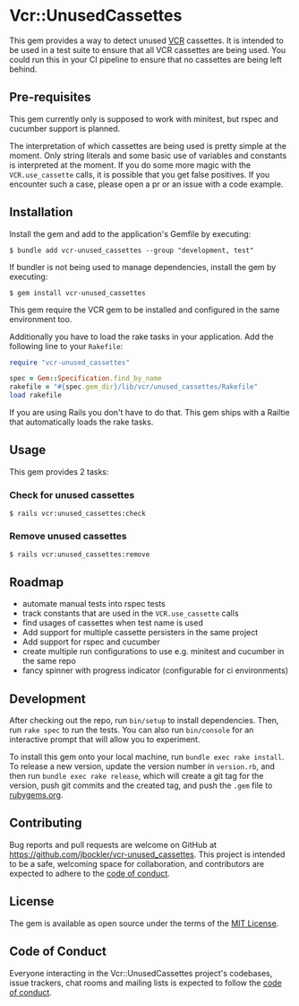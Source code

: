 # Vcr::UnusedCassettes

This gem provides a way to detect unused [VCR](https://github.com/vcr/vcr) cassettes. It is intended to be used in a test suite to ensure that all VCR cassettes are being used. You could run this in your CI pipeline to ensure that no cassettes are being left behind.


## Pre-requisites

This gem currently only is supposed to work with minitest, but rspec and cucumber support is planned.

The interpretation of which cassettes are being used is pretty simple at the moment. Only string literals and some basic use of variables and constants is interpreted at the moment. If you do some more magic with the `VCR.use_cassette` calls, it is possible that you get false positives. If you encounter such a case, please open a pr or an issue with a code example.

## Installation

Install the gem and add to the application's Gemfile by executing:

    $ bundle add vcr-unused_cassettes --group "development, test"

If bundler is not being used to manage dependencies, install the gem by executing:

    $ gem install vcr-unused_cassettes

This gem require the VCR gem to be installed and configured in the same environment too. 

Additionally you have to load the rake tasks in your application. Add the following line to your `Rakefile`:

```ruby
require "vcr-unused_cassettes"

spec = Gem::Specification.find_by_name
rakefile = "#{spec.gem_dir}/lib/vcr/unused_cassettes/Rakefile"
load rakefile
```

If you are using Rails you don't have to do that. This gem ships with a Railtie that automatically loads the rake tasks.

## Usage

This gem provides 2 tasks:

### Check for unused cassettes
    $ rails vcr:unused_cassettes:check

### Remove unused cassettes
    $ rails vcr:unused_cassettes:remove

## Roadmap
- automate manual tests into rspec tests
- track constants that are used in the `VCR.use_cassette` calls
- find usages of cassettes when test name is used
- Add support for multiple cassette persisters in the same project
- Add support for rspec and cucumber
- create multiple run configurations to use e.g. minitest and cucumber in the same repo
- fancy spinner with progress indicator (configurable for ci environments)

## Development

After checking out the repo, run `bin/setup` to install dependencies. Then, run `rake spec` to run the tests. You can also run `bin/console` for an interactive prompt that will allow you to experiment.

To install this gem onto your local machine, run `bundle exec rake install`. To release a new version, update the version number in `version.rb`, and then run `bundle exec rake release`, which will create a git tag for the version, push git commits and the created tag, and push the `.gem` file to [rubygems.org](https://rubygems.org).

## Contributing

Bug reports and pull requests are welcome on GitHub at https://github.com/jbockler/vcr-unused_cassettes. This project is intended to be a safe, welcoming space for collaboration, and contributors are expected to adhere to the [code of conduct](https://github.com/jbockler/vcr-unused_cassettes/blob/master/CODE_OF_CONDUCT.md).

## License

The gem is available as open source under the terms of the [MIT License](https://opensource.org/licenses/MIT).

## Code of Conduct

Everyone interacting in the Vcr::UnusedCassettes project's codebases, issue trackers, chat rooms and mailing lists is expected to follow the [code of conduct](https://github.com/jbockler/vcr-unused_cassettes/blob/master/CODE_OF_CONDUCT.md).
